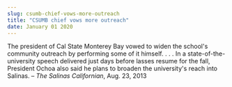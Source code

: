 ```yaml
---
slug: csumb-chief-vows-more-outreach
title: "CSUMB chief vows more outreach"
date: January 01 2020
---
```


 
<p>
  The president of Cal State Monterey Bay vowed to widen the school's community
  outreach by performing some of it himself. . . . In a state-of-the-university
  speech delivered just days before lasses resume for the fall, President Ochoa
  also said he plans to broaden the university's reach into Salinas. –
  <em>The Salinas Californian</em>, Aug. 23, 2013
</p>
 
